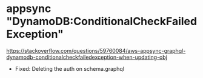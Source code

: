 # appsync "DynamoDB:ConditionalCheckFailedException"


https://stackoverflow.com/questions/59760084/aws-appsync-graphql-dynamodb-conditionalcheckfailedexception-when-updating-obj

- Fixed: Deleting the auth on schema.graphql